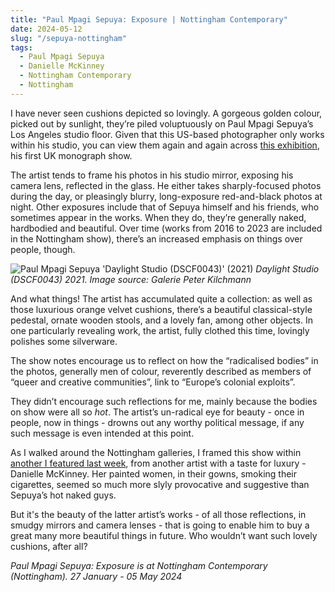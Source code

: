 ```yaml
---
title: "Paul Mpagi Sepuya: Exposure | Nottingham Contemporary"
date: 2024-05-12
slug: "/sepuya-nottingham"
tags:
  - Paul Mpagi Sepuya
  - Danielle McKinney
  - Nottingham Contemporary
  - Nottingham
---
```


I have never seen cushions depicted so lovingly. A gorgeous golden colour, picked out by sunlight, they’re piled voluptuously on Paul Mpagi Sepuya’s Los Angeles studio floor. Given that this US-based photographer only works within his studio, you can view them again and again across [this exhibition](https://www.nottinghamcontemporary.org/whats-on/paul-mpagi-sepuya-exposure/), his first UK monograph show.

The artist tends to frame his photos in his studio mirror, exposing his camera lens, reflected in the glass. He either takes sharply-focused photos during the day, or pleasingly blurry, long-exposure red-and-black photos at night. Other exposures include that of Sepuya himself and his friends, who sometimes appear in the works. When they do, they’re generally naked, hardbodied and beautiful. Over time (works from 2016 to 2023 are included in the Nottingham show), there’s an increased emphasis on things over people, though.

![Paul Mpagi Sepuya 'Daylight Studio (DSCF0043)' (2021)](/sepuya-nottingham-1.jpeg)
_Daylight Studio (DSCF0043) 2021. Image source: Galerie Peter Kilchmann_

And what things! The artist has accumulated quite a collection: as well as those luxurious orange velvet cushions, there’s a beautiful classical-style pedestal, ornate wooden stools, and a lovely fan, among other objects. In one particularly revealing work, the artist, fully clothed this time, lovingly polishes some silverware.

The show notes encourage us to reflect on how the “radicalised bodies” in the photos, generally men of colour, reverently described as members of “queer and creative communities”, link to “Europe’s colonial exploits”.

They didn’t encourage such reflections for me, mainly because the bodies on show were all so _hot_. The artist’s un-radical eye for beauty - once in people, now in things - drowns out any worthy political message, if any such message is even intended at this point.

As I walked around the Nottingham galleries, I framed this show within [another I featured last week](https://artangled.com/posts/mckinney-boesky/), from another artist with a taste for luxury - Danielle McKinney. Her painted women, in their gowns, smoking their cigarettes, seemed so much more slyly provocative and suggestive than Sepuya’s hot naked guys.

But it's the beauty of the latter artist’s works - of all those reflections, in smudgy mirrors and camera lenses - that is going to enable him to buy a great many more beautiful things in future. Who wouldn’t want such lovely cushions, after all?

_Paul Mpagi Sepuya: Exposure is at Nottingham Contemporary (Nottingham). 27 January - 05 May 2024_
